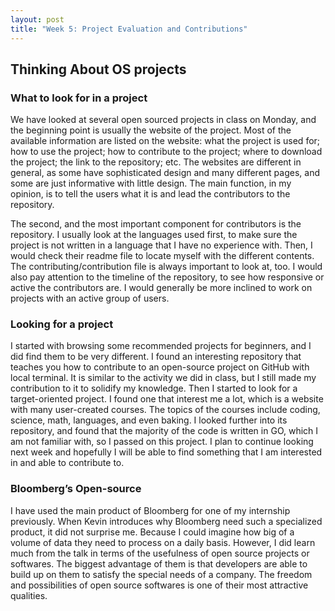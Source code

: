```yaml
---
layout: post
title: "Week 5: Project Evaluation and Contributions"
---
```


## Thinking About OS projects
### What to look for in a project
We have looked at several open sourced projects in class on Monday, and the beginning point is usually the website of the project. Most of the available information are listed on the website: what the project is used for; how to use the project; how to contribute to the project; where to download the project; the link to the repository; etc. The websites are different in general, as some have sophisticated design and many different pages, and some are just informative with little design. The main function, in my opinion, is to tell the users what it is and lead the contributors to the repository. 

The second, and the most important component for contributors is the repository. I usually look at the languages used first, to make sure the project is not written in a language that I have no experience with. Then, I would check their readme file to locate myself with the different contents. The contributing/contribution file is always important to look at, too. I would also pay attention to the timeline of the repository, to see how responsive or active the contributors are. I would generally be more inclined to work on projects with an active group of users. 

### Looking for a project
I started with browsing some recommended projects for beginners, and I did find them to be very different. I found an interesting repository that teaches you how to contribute to an open-source project on GitHub with local terminal. It is similar to the activity we did in class, but I still made my contribution to it to solidify my knowledge. Then I started to look for a target-oriented project. I found one that interest me a lot, which is a website with many user-created courses. The topics of the courses include coding, science, math, languages, and even baking. I looked further into its repository, and found that the majority of the code is written in GO, which I am not familiar with, so I passed on this project. I plan to continue looking next week and hopefully I will be able to find something that I am interested in and able to contribute to.

### Bloomberg’s Open-source
I have used the main product of Bloomberg for one of my internship previously. When Kevin introduces why Bloomberg need such a specialized product, it did not surprise me. Because I could imagine how big of a volume of data they need to process on a daily basis. However, I did learn much from the talk in terms of the usefulness of open source projects or softwares. The biggest advantage of them is that developers are able to build up on them to satisfy the special needs of a company. The freedom and possibilities of open source softwares is one of their most attractive qualities. 

